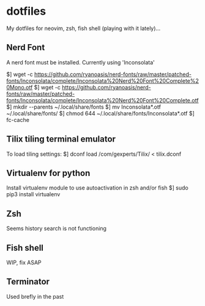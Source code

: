 # dotfiles
My dotfiles for neovim, zsh, fish shell (playing with it lately)...

## Nerd Font
A nerd font must be installed. Currently using 'Inconsolata'

$] wget -c https://github.com/ryanoasis/nerd-fonts/raw/master/patched-fonts/Inconsolata/complete/Inconsolata%20Nerd%20Font%20Complete%20Mono.otf
$] wget -c https://github.com/ryanoasis/nerd-fonts/raw/master/patched-fonts/Inconsolata/complete/Inconsolata%20Nerd%20Font%20Complete.otf
$] mkdir --parents ~/.local/share/fonts
$] mv Inconsolata*.otf ~/.local/share/fonts/
$] chmod 644 ~/.local/share/fonts/Inconsolata*.otf
$] fc-cache

## Tilix tiling terminal emulator
To load tiling settings:
$] dconf load /com/gexperts/Tilix/ < tilix.dconf

## Virtualenv for python
Install virtualenv module to use autoactivation in zsh and/or fish
$] sudo pip3 install virtualenv

## Zsh
Seems history search is not functioning

## Fish shell
WIP, fix ASAP

## Terminator
Used brefly in the past
